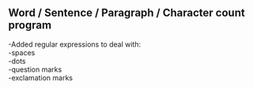 <h2>Word / Sentence / Paragraph / Character count program</h2>

-Added regular expressions to deal with:</br>
  -spaces</br>
  -dots</br>
  -question marks</br>
  -exclamation marks</br>
